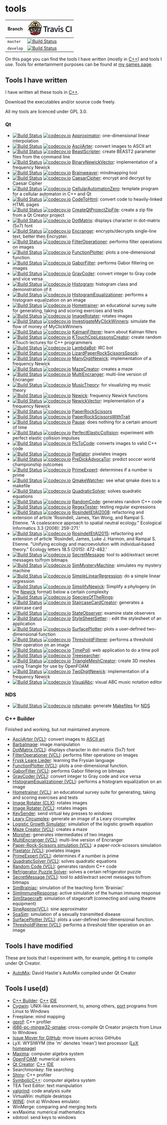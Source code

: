 # tools

Branch   |[![Travis CI logo](pics/TravisCI.png)](https://travis-ci.org)
---------|---------------------
`master` |[![Build Status](https://travis-ci.org/richelbilderbeek/tools.svg?branch=master)](https://travis-ci.org/richelbilderbeek/tools)
`develop`|[![Build Status](https://travis-ci.org/richelbilderbeek/tools.svg?branch=develop)](https://travis-ci.org/richelbilderbeek/tools)

On this page you can find the tools I have 
written (mostly in [C++](https://github.com/richelbilderbeek/cpp/blob/master/content/Cpp.md))
and tools I use. Tools for entertainment purposes can be found at [my games page](https://github.com/richelbilderbeek/games).

## Tools I have written

I have written all these tools in [C++](https://github.com/richelbilderbeek/cpp/blob/master/content/Cpp.md).

Download the executables and/or source code freely.

All my tools are licenced under GPL 3.0.

### Qt

 * [![Build Status](https://travis-ci.org/richelbilderbeek/Approximator.svg?branch=master)](https://travis-ci.org/richelbilderbeek/Approximator) [![codecov.io](https://codecov.io/github/richelbilderbeek/Approximator/coverage.svg?branch=master)](https://codecov.io/github/richelbilderbeek/Approximator?branch=master) [Approximator](https://github.com/richelbilderbeek/Approximator): one-dimensional linear interpolation
 * [![Build Status](https://travis-ci.org/richelbilderbeek/AsciiArter.svg?branch=master)](https://travis-ci.org/richelbilderbeek/AsciiArter) [![codecov.io](https://codecov.io/github/richelbilderbeek/AsciiArter/coverage.svg?branch=master)](https://codecov.io/github/richelbilderbeek/AsciiArter?branch=master) [AsciiArter](https://github.com/richelbilderbeek/AsciiArter): convert images to ASCII art
 * [![Build Status](https://travis-ci.org/richelbilderbeek/BeastScripter.svg?branch=master)](https://travis-ci.org/richelbilderbeek/BeastScripter) [![codecov.io](https://codecov.io/github/richelbilderbeek/BeastScripter/coverage.svg?branch=master)](https://codecov.io/github/richelbilderbeek/BeastScripter?branch=master) [BeastScripter](https://github.com/richelbilderbeek/BeastScripter): create BEAST2 parameter files from the command line
 * [![Build Status](https://travis-ci.org/richelbilderbeek/BinaryNewickVector.svg?branch=master)](https://travis-ci.org/richelbilderbeek/BinaryNewickVector) [![codecov.io](https://codecov.io/github/richelbilderbeek/BinaryNewickVector/coverage.svg?branch=master)](https://codecov.io/github/richelbilderbeek/BinaryNewickVector?branch=master) [BinaryNewickVector](https://github.com/richelbilderbeek/BinaryNewickVector): implementation of a frequency Newick
 * [![Build Status](https://travis-ci.org/richelbilderbeek/Brainweaver.svg?branch=master)](https://travis-ci.org/richelbilderbeek/Brainweaver) [![codecov.io](https://codecov.io/github/richelbilderbeek/Brainweaver/coverage.svg?branch=master)](https://codecov.io/github/richelbilderbeek/Brainweaver?branch=master) [Brainweaver](https://github.com/richelbilderbeek/Brainweaver): mindmapping tool
 * [![Build Status](https://travis-ci.org/richelbilderbeek/CaesarCipher.svg?branch=master)](https://travis-ci.org/richelbilderbeek/CaesarCipher) [![codecov.io](https://codecov.io/github/richelbilderbeek/CaesarCipher/coverage.svg?branch=master)](https://codecov.io/github/richelbilderbeek/CaesarCipher?branch=master) [CaesarCipher](https://github.com/richelbilderbeek/CaesarCipher): encrypt and decrypt by Caesar Cipher
 * [![Build Status](https://travis-ci.org/richelbilderbeek/CellularAutomatonZero.svg?branch=master)](https://travis-ci.org/richelbilderbeek/CellularAutomatonZero) [![codecov.io](https://codecov.io/github/richelbilderbeek/CellularAutomatonZero/coverage.svg?branch=master)](https://codecov.io/github/richelbilderbeek/CellularAutomatonZero?branch=master) [CellularAutomatonZero](https://github.com/richelbilderbeek/CellularAutomatonZero): template program for a cellular automaton in C++ and Qt
 * [![Build Status](https://travis-ci.org/richelbilderbeek/CodeToHtml.svg?branch=master)](https://travis-ci.org/richelbilderbeek/CodeToHtml) [![codecov.io](https://codecov.io/github/richelbilderbeek/CodeToHtml/coverage.svg?branch=master)](https://codecov.io/github/richelbilderbeek/CodeToHtml?branch=master) [CodeToHtml](https://github.com/richelbilderbeek/CodeToHtml): convert code to heavily-linked HTML pages
 * [![Build Status](https://travis-ci.org/richelbilderbeek/CreateQtProjectZipFile.svg?branch=master)](https://travis-ci.org/richelbilderbeek/CreateQtProjectZipFile) [![codecov.io](https://codecov.io/github/richelbilderbeek/CreateQtProjectZipFile/coverage.svg?branch=master)](https://codecov.io/github/richelbilderbeek/CreateQtProjectZipFile?branch=master) [CreateQtProjectZipFile](https://github.com/richelbilderbeek/CreateQtProjectZipFile): create a zip file from a Qt Creator project
 * [![Build Status](https://travis-ci.org/richelbilderbeek/DotMatrix.svg?branch=master)](https://travis-ci.org/richelbilderbeek/DotMatrix) [![codecov.io](https://codecov.io/github/richelbilderbeek/DotMatrix/coverage.svg?branch=master)](https://codecov.io/github/richelbilderbeek/DotMatrix?branch=master) [DotMatrix](https://github.com/richelbilderbeek/DotMatrix): displays character in dot-matrix (5x7) font
 * [![Build Status](https://travis-ci.org/richelbilderbeek/Encranger.svg?branch=master)](https://travis-ci.org/richelbilderbeek/Encranger) [![codecov.io](https://codecov.io/github/richelbilderbeek/Encranger/coverage.svg?branch=master)](https://codecov.io/github/richelbilderbeek/Encranger?branch=master) [Encranger](https://github.com/richelbilderbeek/Encranger): encrypts/decrypts single-line text, better then Encrypter.
 * [![Build Status](https://travis-ci.org/richelbilderbeek/FilterOperationer.svg?branch=master)](https://travis-ci.org/richelbilderbeek/FilterOperationer) [![codecov.io](https://codecov.io/github/richelbilderbeek/FilterOperationer/coverage.svg?branch=master)](https://codecov.io/github/richelbilderbeek/FilterOperationer?branch=master) [FilterOperationer](https://github.com/richelbilderbeek/FilterOperationer): performs filter operations on images
 * [![Build Status](https://travis-ci.org/richelbilderbeek/FunctionPlotter.svg?branch=master)](https://travis-ci.org/richelbilderbeek/FunctionPlotter) [![codecov.io](https://codecov.io/github/richelbilderbeek/FunctionPlotter/coverage.svg?branch=master)](https://codecov.io/github/richelbilderbeek/FunctionPlotter?branch=master) [FunctionPlotter](https://github.com/richelbilderbeek/FunctionPlotter): plots a one-dimensional function.
 * [![Build Status](https://travis-ci.org/richelbilderbeek/GaborFilter.svg?branch=master)](https://travis-ci.org/richelbilderbeek/GaborFilter) [![codecov.io](https://codecov.io/github/richelbilderbeek/GaborFilter/coverage.svg?branch=master)](https://codecov.io/github/richelbilderbeek/GaborFilter?branch=master) [GaborFilter](https://github.com/richelbilderbeek/GaborFilter): performs Gabor filtering on images
 * [![Build Status](https://travis-ci.org/richelbilderbeek/GrayCoder.svg?branch=master)](https://travis-ci.org/richelbilderbeek/GrayCoder) [![codecov.io](https://codecov.io/github/richelbilderbeek/GrayCoder/coverage.svg?branch=master)](https://codecov.io/github/richelbilderbeek/GrayCoder?branch=master) [GrayCoder](https://github.com/richelbilderbeek/GrayCoder): convert integer to Gray code and vice versa
  * [![Build Status](https://travis-ci.org/richelbilderbeek/Histogram.svg?branch=master)](https://travis-ci.org/richelbilderbeek/Histogram) [![codecov.io](https://codecov.io/github/richelbilderbeek/Histogram/coverage.svg?branch=master)](https://codecov.io/github/richelbilderbeek/Histogram?branch=master) [Histogram](https://github.com/richelbilderbeek/Histogram): histogram class and demonstration of it
 * [![Build Status](https://travis-ci.org/richelbilderbeek/HistogramEqualizationer.svg?branch=master)](https://travis-ci.org/richelbilderbeek/HistogramEqualizationer) [![codecov.io](https://codecov.io/github/richelbilderbeek/HistogramEqualizationer/coverage.svg?branch=master)](https://codecov.io/github/richelbilderbeek/HistogramEqualizationer?branch=master) [HistogramEqualizationer](https://github.com/richelbilderbeek/HistogramEqualizationer): performs a histogram equalization on an image
 * [![Build Status](https://travis-ci.org/richelbilderbeek/Hometrainer.svg?branch=master)](https://travis-ci.org/richelbilderbeek/Hometrainer) [![codecov.io](https://codecov.io/github/richelbilderbeek/Hometrainer/coverage.svg?branch=master)](https://codecov.io/github/richelbilderbeek/Hometrainer?branch=master) [Hometrainer](https://github.com/richelbilderbeek/Hometrainer): an educational survey suite for generating, taking and scoring exercises and tests
 * [![Build Status](https://travis-ci.org/richelbilderbeek/ImageRotater.svg?branch=master)](https://travis-ci.org/richelbilderbeek/ImageRotater) [![codecov.io](https://codecov.io/github/richelbilderbeek/ImageRotater/coverage.svg?branch=master)](https://codecov.io/github/richelbilderbeek/ImageRotater?branch=master) [ImageRotater](https://github.com/richelbilderbeek/ImageRotater): rotates images
 * [![Build Status](https://travis-ci.org/richelbilderbeek/InvestigateMyClickWinners.svg?branch=master)](https://travis-ci.org/richelbilderbeek/InvestigateMyClickWinners) [![codecov.io](https://codecov.io/github/richelbilderbeek/InvestigateMyClickWinners/coverage.svg?branch=master)](https://codecov.io/github/richelbilderbeek/InvestigateMyClickWinners?branch=master) [InvestigateMyClickWinners](https://github.com/richelbilderbeek/InvestigateMyClickWinners): simulate the flow of money of MyClickWinners
 * [![Build Status](https://travis-ci.org/richelbilderbeek/KalmanFilterer.svg?branch=master)](https://travis-ci.org/richelbilderbeek/KalmanFilterer) [![codecov.io](https://codecov.io/github/richelbilderbeek/KalmanFilterer/coverage.svg?branch=master)](https://codecov.io/github/richelbilderbeek/KalmanFilterer?branch=master) [KalmanFilterer](https://github.com/richelbilderbeek/KalmanFilterer): learn about Kalman filters
 * [![Build Status](https://travis-ci.org/richelbilderbeek/KTouchCppLessonsCreator.svg?branch=master)](https://travis-ci.org/richelbilderbeek/KTouchCppLessonsCreator) [![codecov.io](https://codecov.io/github/richelbilderbeek/KTouchCppLessonsCreator/coverage.svg?branch=master)](https://codecov.io/github/richelbilderbeek/KTouchCppLessonsCreator?branch=master) [KTouchCppLessonsCreator](https://github.com/richelbilderbeek/KTouchCppLessonsCreator): create random KTouch lectures for C++ programmers
 * [![Build Status](https://travis-ci.org/richelbilderbeek/LambdaBot.svg?branch=master)](https://travis-ci.org/richelbilderbeek/LambdaBot) [![codecov.io](https://codecov.io/github/richelbilderbeek/LambdaBot/coverage.svg?branch=master)](https://codecov.io/github/richelbilderbeek/LambdaBot?branch=master) [LambdaBot](https://github.com/richelbilderbeek/LambdaBot): IRC bot 
 * [![Build Status](https://travis-ci.org/richelbilderbeek/LizardPaperRockScissorsSpock.svg?branch=master)](https://travis-ci.org/richelbilderbeek/LizardPaperRockScissorsSpock) [![codecov.io](https://codecov.io/github/richelbilderbeek/LizardPaperRockScissorsSpock/coverage.svg?branch=master)](https://codecov.io/github/richelbilderbeek/LizardPaperRockScissorsSpock?branch=master) [LizardPaperRockScissorsSpock](https://github.com/richelbilderbeek/LizardPaperRockScissorsSpock):  
 * [![Build Status](https://travis-ci.org/richelbilderbeek/ManyDigitNewick.svg?branch=master)](https://travis-ci.org/richelbilderbeek/ManyDigitNewick) [![codecov.io](https://codecov.io/github/richelbilderbeek/ManyDigitNewick/coverage.svg?branch=master)](https://codecov.io/github/richelbilderbeek/ManyDigitNewick?branch=master) [ManyDigitNewick](https://github.com/richelbilderbeek/ManyDigitNewick): implementation of a frequency Newick
 * [![Build Status](https://travis-ci.org/richelbilderbeek/MazeCreator.svg?branch=master)](https://travis-ci.org/richelbilderbeek/MazeCreator) [![codecov.io](https://codecov.io/github/richelbilderbeek/MazeCreator/coverage.svg?branch=master)](https://codecov.io/github/richelbilderbeek/MazeCreator?branch=master) [MazeCreator](https://github.com/richelbilderbeek/MazeCreator): creates a maze
 * [![Build Status](https://travis-ci.org/richelbilderbeek/MultiEncranger.svg?branch=master)](https://travis-ci.org/richelbilderbeek/MultiEncranger) [![codecov.io](https://codecov.io/github/richelbilderbeek/MultiEncranger/coverage.svg?branch=master)](https://codecov.io/github/richelbilderbeek/MultiEncranger?branch=master) [MultiEncranger](https://github.com/richelbilderbeek/MultiEncranger): multi-line version of Encranger
 * [![Build Status](https://travis-ci.org/richelbilderbeek/MusicTheory.svg?branch=master)](https://travis-ci.org/richelbilderbeek/MusicTheory) [![codecov.io](https://codecov.io/github/richelbilderbeek/MusicTheory/coverage.svg?branch=master)](https://codecov.io/github/richelbilderbeek/MusicTheory?branch=master) [MusicTheory](https://github.com/richelbilderbeek/MusicTheory): for visualizing my music theory
 * [![Build Status](https://travis-ci.org/richelbilderbeek/Newick.svg?branch=master)](https://travis-ci.org/richelbilderbeek/Newick) [![codecov.io](https://codecov.io/github/richelbilderbeek/Newick/coverage.svg?branch=master)](https://codecov.io/github/richelbilderbeek/Newick?branch=master) [Newick](https://github.com/richelbilderbeek/Newick): frequency Newick functions
 * [![Build Status](https://travis-ci.org/richelbilderbeek/NewickVector.svg?branch=master)](https://travis-ci.org/richelbilderbeek/NewickVector) [![codecov.io](https://codecov.io/github/richelbilderbeek/NewickVector/coverage.svg?branch=master)](https://codecov.io/github/richelbilderbeek/NewickVector?branch=master) [NewickVector](https://github.com/richelbilderbeek/NewickVector): implementation of a frequency Newick
 * [![Build Status](https://travis-ci.org/richelbilderbeek/PaperRockScissors.svg?branch=master)](https://travis-ci.org/richelbilderbeek/PaperRockScissors) [![codecov.io](https://codecov.io/github/richelbilderbeek/PaperRockScissors/coverage.svg?branch=master)](https://codecov.io/github/richelbilderbeek/PaperRockScissors?branch=master) [PaperRockScissors](https://github.com/richelbilderbeek/PaperRockScissors)
 * [![Build Status](https://travis-ci.org/richelbilderbeek/PaperRockScissorsWithTrait.svg?branch=master)](https://travis-ci.org/richelbilderbeek/PaperRockScissorsWithTrait) [![codecov.io](https://codecov.io/github/richelbilderbeek/PaperRockScissorsWithTrait/coverage.svg?branch=master)](https://codecov.io/github/richelbilderbeek/PaperRockScissorsWithTrait?branch=master) [PaperRockScissorsWithTrait](https://github.com/richelbilderbeek/PaperRockScissorsWithTrait)
 * [![Build Status](https://travis-ci.org/richelbilderbeek/Pause.svg?branch=master)](https://travis-ci.org/richelbilderbeek/Pause) [![codecov.io](https://codecov.io/github/richelbilderbeek/Pause/coverage.svg?branch=master)](https://codecov.io/github/richelbilderbeek/Pause?branch=master) [Pause](https://github.com/richelbilderbeek/Pause): does nothing for a certain amount of time
 * [![Build Status](https://travis-ci.org/richelbilderbeek/PerfectElasticCollision.svg?branch=master)](https://travis-ci.org/richelbilderbeek/PerfectElasticCollision) [![codecov.io](https://codecov.io/github/richelbilderbeek/PerfectElasticCollision/coverage.svg?branch=master)](https://codecov.io/github/richelbilderbeek/PerfectElasticCollision?branch=master) [PerfectElasticCollision](https://github.com/richelbilderbeek/PerfectElasticCollision): experiment with perfect elastic collision impulses
 * [![Build Status](https://travis-ci.org/richelbilderbeek/PicToCode.svg?branch=master)](https://travis-ci.org/richelbilderbeek/PicToCode) [![codecov.io](https://codecov.io/github/richelbilderbeek/PicToCode/coverage.svg?branch=master)](https://codecov.io/github/richelbilderbeek/PicToCode?branch=master) [PicToCode](https://github.com/richelbilderbeek/PicToCode): converts images to valid C++ code
 * [![Build Status](https://travis-ci.org/richelbilderbeek/Pixelator.svg?branch=master)](https://travis-ci.org/richelbilderbeek/Pixelator) [![codecov.io](https://codecov.io/github/richelbilderbeek/Pixelator/coverage.svg?branch=master)](https://codecov.io/github/richelbilderbeek/Pixelator?branch=master) [Pixelator](https://github.com/richelbilderbeek/Pixelator): pixelates images
 * [![Build Status](https://travis-ci.org/richelbilderbeek/PreDickAdvocaTor.svg?branch=master)](https://travis-ci.org/richelbilderbeek/PreDickAdvocaTor) [![codecov.io](https://codecov.io/github/richelbilderbeek/PreDickAdvocaTor/coverage.svg?branch=master)](https://codecov.io/github/richelbilderbeek/PreDickAdvocaTor?branch=master) [PreDickAdvocaTor](https://github.com/richelbilderbeek/PreDickAdvocaTor): predict soccer world championship outcomes
 * [![Build Status](https://travis-ci.org/richelbilderbeek/PrimeExpert.svg?branch=master)](https://travis-ci.org/richelbilderbeek/PrimeExpert) [![codecov.io](https://codecov.io/github/richelbilderbeek/PrimeExpert/coverage.svg?branch=master)](https://codecov.io/github/richelbilderbeek/PrimeExpert?branch=master) [PrimeExpert](https://github.com/richelbilderbeek/PrimeExpert): determines if a number is prime
 * [![Build Status](https://travis-ci.org/richelbilderbeek/QmakeWatcher.svg?branch=master)](https://travis-ci.org/richelbilderbeek/QmakeWatcher) [![codecov.io](https://codecov.io/github/richelbilderbeek/QmakeWatcher/coverage.svg?branch=master)](https://codecov.io/github/richelbilderbeek/QmakeWatcher?branch=master) [QmakeWatcher](https://github.com/richelbilderbeek/QmakeWatcher): see what qmake does to a makefile
 * [![Build Status](https://travis-ci.org/richelbilderbeek/QuadraticSolver.svg?branch=master)](https://travis-ci.org/richelbilderbeek/QuadraticSolver) [![codecov.io](https://codecov.io/github/richelbilderbeek/QuadraticSolver/coverage.svg?branch=master)](https://codecov.io/github/richelbilderbeek/QuadraticSolver?branch=master) [QuadraticSolver](https://github.com/richelbilderbeek/QuadraticSolver): solves quadratic equations
 * [![Build Status](https://travis-ci.org/richelbilderbeek/RandomCode.svg?branch=master)](https://travis-ci.org/richelbilderbeek/RandomCode) [![codecov.io](https://codecov.io/github/richelbilderbeek/RandomCode/coverage.svg?branch=master)](https://codecov.io/github/richelbilderbeek/RandomCode?branch=master) [RandomCode](https://github.com/richelbilderbeek/RandomCode): generates random C++ code
 * [![Build Status](https://travis-ci.org/richelbilderbeek/RegexTester.svg?branch=master)](https://travis-ci.org/richelbilderbeek/RegexTester) [![codecov.io](https://codecov.io/github/richelbilderbeek/RegexTester/coverage.svg?branch=master)](https://codecov.io/github/richelbilderbeek/RegexTester?branch=master) [RegexTester](https://github.com/richelbilderbeek/RegexTester): testing regular expressions
 * [![Build Status](https://travis-ci.org/richelbilderbeek/RosindellEtAl2008.svg?branch=master)](https://travis-ci.org/richelbilderbeek/RosindellEtAl2008) [![codecov.io](https://codecov.io/github/richelbilderbeek/RosindellEtAl2008/coverage.svg?branch=master)](https://codecov.io/github/richelbilderbeek/RosindellEtAl2008?branch=master) [RosindellEtAl2008](https://github.com/richelbilderbeek/RosindellEtAl2008): refactoring and extension of article 'Rosindell, James, Yan Wong, and Rampal S. Etienne. "A coalescence approach to spatial neutral ecology." Ecological Informatics 3.3 (2008): 259-271.'
 * [![Build Status](https://travis-ci.org/richelbilderbeek/RosindellEtAl2015.svg?branch=master)](https://travis-ci.org/richelbilderbeek/RosindellEtAl2015) [![codecov.io](https://codecov.io/github/richelbilderbeek/RosindellEtAl2015/coverage.svg?branch=master)](https://codecov.io/github/richelbilderbeek/RosindellEtAl2015?branch=master) [RosindellEtAl2015](https://github.com/richelbilderbeek/RosindellEtAl2015): refactoring and extension of article 'Rosindell, James, Luke J. Harmon, and Rampal S. Etienne. "Unifying ecology and macroevolution with individual‐based theory." Ecology letters 18.5 (2015): 472-482.'
 * [![Build Status](https://travis-ci.org/richelbilderbeek/SecretMessage.svg?branch=master)](https://travis-ci.org/richelbilderbeek/SecretMessage) [![codecov.io](https://codecov.io/github/richelbilderbeek/SecretMessage/coverage.svg?branch=master)](https://codecov.io/github/richelbilderbeek/SecretMessage?branch=master) [SecretMessage](https://github.com/richelbilderbeek/SecretMessage): tool to add/extract secret messages to/from bitmaps
 * [![Build Status](https://travis-ci.org/richelbilderbeek/SimMysteryMachine.svg?branch=master)](https://travis-ci.org/richelbilderbeek/SimMysteryMachine) [![codecov.io](https://codecov.io/github/richelbilderbeek/SimMysteryMachine/coverage.svg?branch=master)](https://codecov.io/github/richelbilderbeek/SimMysteryMachine?branch=master) [SimMysteryMachine](https://github.com/richelbilderbeek/SimMysteryMachine): simulates my mystery machine
 * [![Build Status](https://travis-ci.org/richelbilderbeek/SimpleLinearRegression.svg?branch=master)](https://travis-ci.org/richelbilderbeek/SimpleLinearRegression) [![codecov.io](https://codecov.io/github/richelbilderbeek/SimpleLinearRegression/coverage.svg?branch=master)](https://codecov.io/github/richelbilderbeek/SimpleLinearRegression?branch=master) [SimpleLinearRegression](https://github.com/richelbilderbeek/SimpleLinearRegression): do a simple linear regression
 * [![Build Status](https://travis-ci.org/richelbilderbeek/SimplifyNewick.svg?branch=master)](https://travis-ci.org/richelbilderbeek/SimplifyNewick) [![codecov.io](https://codecov.io/github/richelbilderbeek/SimplifyNewick/coverage.svg?branch=master)](https://codecov.io/github/richelbilderbeek/SimplifyNewick?branch=master) [SimplifyNewick](https://github.com/richelbilderbeek/SimplifyNewick): Simplify a phylogeny (in the [Newick](https://github.com/richelbilderbeek/cpp/blob/master/content/CppNewick.md) format) below a certain complexity
 * [![Build Status](https://travis-ci.org/richelbilderbeek/SpeciesOfTheRings.svg?branch=master)](https://travis-ci.org/richelbilderbeek/SpeciesOfTheRings) [![codecov.io](https://codecov.io/github/richelbilderbeek/SpeciesOfTheRings/coverage.svg?branch=master)](https://codecov.io/github/richelbilderbeek/SpeciesOfTheRings?branch=master) [SpeciesOfTheRings](https://github.com/richelbilderbeek/SpeciesOfTheRings): 
 * [![Build Status](https://travis-ci.org/richelbilderbeek/StaircaseCardCreator.svg?branch=master)](https://travis-ci.org/richelbilderbeek/StaircaseCardCreator) [![codecov.io](https://codecov.io/github/richelbilderbeek/StaircaseCardCreator/coverage.svg?branch=master)](https://codecov.io/github/richelbilderbeek/StaircaseCardCreator?branch=master) [StaircaseCardCreator](https://github.com/richelbilderbeek/StaircaseCardCreator): generates a staircase card
 * [![Build Status](https://travis-ci.org/richelbilderbeek/StateObserver.svg?branch=master)](https://travis-ci.org/richelbilderbeek/StateObserver) [![codecov.io](https://codecov.io/github/richelbilderbeek/StateObserver/coverage.svg?branch=master)](https://codecov.io/github/richelbilderbeek/StateObserver?branch=master) [StateObserver](https://github.com/richelbilderbeek/StateObserver): examine state observers
 * [![Build Status](https://travis-ci.org/richelbilderbeek/StyleSheetSetter.svg?branch=master)](https://travis-ci.org/richelbilderbeek/StyleSheetSetter) [![codecov.io](https://codecov.io/github/richelbilderbeek/StyleSheetSetter/coverage.svg?branch=master)](https://codecov.io/github/richelbilderbeek/StyleSheetSetter?branch=master) [StyleSheetSetter](https://github.com/richelbilderbeek/StyleSheetSetter): : edit the stylesheet of an application
 * [![Build Status](https://travis-ci.org/richelbilderbeek/SurfacePlotter.svg?branch=master)](https://travis-ci.org/richelbilderbeek/SurfacePlotter) [![codecov.io](https://codecov.io/github/richelbilderbeek/SurfacePlotter/coverage.svg?branch=master)](https://codecov.io/github/richelbilderbeek/SurfacePlotter?branch=master) [SurfacePlotter](https://github.com/richelbilderbeek/SurfacePlotter): plots a user-defined two-dimensional function
 * [![Build Status](https://travis-ci.org/richelbilderbeek/ThresholdFilterer.svg?branch=master)](https://travis-ci.org/richelbilderbeek/ThresholdFilterer) [![codecov.io](https://codecov.io/github/richelbilderbeek/ThresholdFilterer/coverage.svg?branch=master)](https://codecov.io/github/richelbilderbeek/ThresholdFilterer?branch=master) [ThresholdFilterer](https://github.com/richelbilderbeek/ThresholdFilterer): performs a threshold filter operation on an image
 * [![Build Status](https://travis-ci.org/richelbilderbeek/TimePoll.svg?branch=master)](https://travis-ci.org/richelbilderbeek/TimePoll) [![codecov.io](https://codecov.io/github/richelbilderbeek/TimePoll/coverage.svg?branch=master)](https://codecov.io/github/richelbilderbeek/TimePoll?branch=master) [TimePoll](https://github.com/richelbilderbeek/TimePoll): web application to do a time poll
 * [![Build Status](https://travis-ci.org/richelbilderbeek/Treesearcher.svg?branch=master)](https://travis-ci.org/richelbilderbeek/Treesearcher) [![codecov.io](https://codecov.io/github/richelbilderbeek/Treesearcher/coverage.svg?branch=master)](https://codecov.io/github/richelbilderbeek/Treesearcher?branch=master) [Treesearcher](https://github.com/richelbilderbeek/Treesearcher): 
 * [![Build Status](https://travis-ci.org/richelbilderbeek/TriangleMeshCreator.svg?branch=master)](https://travis-ci.org/richelbilderbeek/TriangleMeshCreator) [![codecov.io](https://codecov.io/github/richelbilderbeek/TriangleMeshCreator/coverage.svg?branch=master)](https://codecov.io/github/richelbilderbeek/TriangleMeshCreator?branch=master) [TriangleMeshCreator](https://github.com/richelbilderbeek/TriangleMeshCreator): create 3D meshes using Triangle for use by OpenFOAM
 * [![Build Status](https://travis-ci.org/richelbilderbeek/TwoDigitNewick.svg?branch=master)](https://travis-ci.org/richelbilderbeek/TwoDigitNewick) [![codecov.io](https://codecov.io/github/richelbilderbeek/TwoDigitNewick/coverage.svg?branch=master)](https://codecov.io/github/richelbilderbeek/TwoDigitNewick?branch=master) [TwoDigitNewick](https://github.com/richelbilderbeek/TwoDigitNewick): implementation of a frequency Newick
 * [![Build Status](https://travis-ci.org/richelbilderbeek/VisualAbc.svg?branch=master)](https://travis-ci.org/richelbilderbeek/VisualAbc) [![codecov.io](https://codecov.io/github/richelbilderbeek/VisualAbc/coverage.svg?branch=master)](https://codecov.io/github/richelbilderbeek/VisualAbc?branch=master) [VisualAbc](https://github.com/richelbilderbeek/VisualAbc): visual ABC music notation editor

### NDS

 * [![Build Status](https://travis-ci.org/richelbilderbeek/ndsmake.svg?branch=master)](https://travis-ci.org/richelbilderbeek/ndsmake) [![codecov.io](https://codecov.io/github/richelbilderbeek/ndsmake/coverage.svg?branch=master)](https://codecov.io/github/richelbilderbeek/ndsmake?branch=master) [ndsmake](https://github.com/richelbilderbeek/ndsmake): generate [Makefiles](https://github.com/richelbilderbeek/cpp/blob/master/content/CppMakefile.md) for [NDS](https://github.com/richelbilderbeek/cpp/blob/master/content/CppNds.md)

### C++ Builder

Finished and working, but not maintained anymore.

 * [AsciiArter (VCL)](https://github.com/richelbilderbeek/AsciiArterVcl): convert images to [ASCII art](https://github.com/richelbilderbeek/cpp/blob/master/content/CppAsciiArt.md)
 * [BarbaImage](https://github.com/richelbilderbeek/BarbaImage): image manipulation
 * [DotMatrix (VCL)](https://github.com/richelbilderbeek/DotMatrixVcl): displays character in dot-matrix (5x7) font
 * [FilterOperationer (VCL)](https://github.com/richelbilderbeek/FilterOperationerVcl): performs filter operations on images
 * [Frysk Leare Lieder](https://github.com/richelbilderbeek/FryskLeareLieder): learning the Frysian language
 * [FunctionPlotter (VCL)](https://github.com/richelbilderbeek/FunctionPlotterVcl): plots a one-dimensional function.
 * [GaborFilter (VCL)](https://github.com/richelbilderbeek/GaborFilterVcl): performs Gabor filtering on bitmaps
 * [GrayCoder (VCL)](https://github.com/richelbilderbeek/GrayCoderVcl): convert integer to Gray code and vice versa
 * [HistogramEqualizationer (VCL)](https://github.com/richelbilderbeek/HistogramEqualizationerVcl): performs a histogram equalization on an image
 * [Hometrainer (VCL)](https://github.com/richelbilderbeek/HometrainerVcl): an educational survey suite for generating, taking and scoring exercises and tests
 * [Image Rotater (CLX)](https://github.com/richelbilderbeek/ImageRotaterClx): rotates images
 * [Image Rotater (VCL)](https://github.com/richelbilderbeek/ImageRotaterVcl): rotates images
 * [KeySender](https://github.com/richelbilderbeek/KeySender): send virtual key presses to windows
 * [Leary Circumplex](https://github.com/richelbilderbeek/LearyCircumplex): generate an image of a Leary circumplex
 * [Logistic Growth Simulator](https://github.com/richelbilderbeek/LogisticGrowthSimulator): simulation of the logistic growth equation
 * [Maze Creator (VCL)](https://github.com/richelbilderbeek/MazeCreatorVcl): creates a maze
 * [Morpher](https://github.com/richelbilderbeek/Morpher): generates intermediates of two images
 * [MultiEncranger (VCL)](https://github.com/richelbilderbeek/MultiEncrangerVcl): multi-line version of Encranger
 * [Paper-Rock-Scissors simulation (VCL)](https://github.com/richelbilderbeek/PaperRockScissorsVcl): a paper-rock-scissors simulation
 * [Pixelator (VCL)](https://github.com/richelbilderbeek/PixelatorVcl): pixelates images
 * [PrimeExpert (VCL)](https://github.com/richelbilderbeek/PrimeExpertVcl): determines if a number is prime
 * [QuadraticSolver (VCL)](https://github.com/richelbilderbeek/QuadraticSolverVcl): solves quadratic equations
 * [Random Code (VCL)](https://github.com/richelbilderbeek/RandomCodeVcl): generates random C++ code
 * [Refrigerator Puzzle Solver](https://github.com/richelbilderbeek/RefrigeratorPuzzleSolverVcl): solves a certain refrigerator puzzle
 * [SecretMessage (VCL)](https://github.com/richelbilderbeek/SecretMessageVcl): tool to add/extract secret messages to/from bitmaps
 * [SimBrainiac](https://github.com/richelbilderbeek/SimBrainiac): simulation of the teaching form 'Brainiac'
 * [SimImmuneResponse](https://github.com/richelbilderbeek/SimImmuneResponse): active simulation of the human immune response
 * [SimStagecraft](https://github.com/richelbilderbeek/SimStagecraft): simulation of stagecraft (connecting and using theatre equipment)
 * [SineApprox(VCL)](https://github.com/richelbilderbeek/SineApproxVcl): sine approximator
 * [SoaSim](https://github.com/richelbilderbeek/SoaSim): simulation of a sexually transmitted disease
 * [SurfacePlotter (VCL)](https://github.com/richelbilderbeek/SurfacePlotterVcl): plots a user-defined two-dimensional function.
 * [ThresholdFilterer (VCL)](https://github.com/richelbilderbeek/ThresholdFiltererVcl): performs a threshold filter operation on an image

## Tools I have modified

These are tools that I experiment with, for example, getting it to
compile under Qt Creator.

 * [AutoMix](https://github.com/richelbilderbeek/AutoMix): David Hastie's AutoMix compiled under Qt Creator

## Tools I use(d)

 * [C++ Builder](https://github.com/richelbilderbeek/cpp/blob/master/content/CppBuilder.md): [C++](https://github.com/richelbilderbeek/cpp/blob/master/content/Cpp.md) [IDE](https://github.com/richelbilderbeek/cpp/blob/master/content/CppIde.md)
 * [Cygwin](https://github.com/richelbilderbeek/cpp/blob/master/content/CppCygwin.md): UNIX-like environment, to, among others, [port](https://github.com/richelbilderbeek/cpp/blob/master/content/CppPort.md) programs from Linux to Windows
 * Freeplane: mind mapping
 * [gprof](https://github.com/richelbilderbeek/cpp/blob/master/content/CppGprof.md): C++ profiler
 * [i686-pc-mingw32-qmake](https://github.com/richelbilderbeek/cpp/blob/master/content/CppI686-pc-mingw32-qmake.md): cross-compile Qt Creator projects from Linux to Windows
 * [Issue Mover for GitHub](https://github-issue-mover.appspot.com): move issues across GitHubs
 * LyX: WYSIWYM (the 'm' denotes 'mean') text processor ([LyX homepage](http://www.lyx.org))
 * [Maxima](https://github.com/richelbilderbeek/Maxima): computer algebra system
 * [OpenFOAM](https://github.com/richelbilderbeek/OpenFoamExamples): numerical solvers
 * [Qt Creator](https://github.com/richelbilderbeek/cpp/blob/master/content/CppQtCreator.md): [C++](https://github.com/richelbilderbeek/cpp/blob/master/content/Cpp.md) [IDE](https://github.com/richelbilderbeek/cpp/blob/master/content/CppIde.md)
 * Searchmonkey: file searching
 * [Shiny](https://github.com/richelbilderbeek/cpp/blob/master/content/CppShiny.md): C++ profiler
 * [SymbolicC++](https://github.com/richelbilderbeek/cpp/blob/master/content/CppSymbolicCpp.md): computer algebra system
 * TEA Text Editor: text manipulation
 * [valgrind](https://github.com/richelbilderbeek/cpp/blob/master/content/CppValgrind.md): code analysis suite
 * VirtuaWin: multiple desktops
 * [WINE](https://github.com/richelbilderbeek/cpp/blob/master/content/CppWine.md): (not a) Windows emulator.
 * WinMerge: comparing and merging texts
 * wxMaxima: numerical mathematics
 * xdotool: send keys to windows
